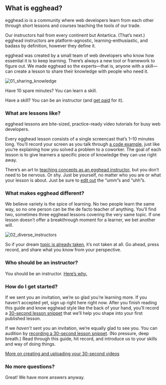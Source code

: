 ## What is egghead?
egghead.io is a community where web developers learn from each other through short lessons and courses teaching the tools of our trade.

Our instructors hail from every continent but Antartica. (That’s next.) egghead instructors are platform-agnostic, learning-enthusiastic, and badass by definition, however they define it.

egghead was created by a small team of web developers who know how essential it is to keep learning. There’s always a new tool or framework to figure out. We made egghead so the experts—that is, anyone with a skill—can create a lesson to share their knowledge with people who need it.


![01_sharing_knowledge](https://d2mxuefqeaa7sj.cloudfront.net/s_5998CB8F4ACAE04353DF55D78578CAC9F495218C5B780DCB121ECA0E8390328B_1530529136099_file.png)



Have 10 spare minutes? You can learn a skill.

Have a skill? You can be an instructor (and [get paid](/#getting-paid) for it).

### What are lessons like?

egghead lessons are bite-sized, practice-ready video tutorials for busy web developers.

Every egghead lesson consists of a single screencast that’s 1–10 minutes long. You’ll record your screen as you talk through [a code example](#create-your-code-example), just like you’re explaining how you solved a problem to a coworker. The goal of each lesson is to give learners a specific piece of knowledge they can use right away.

There’s an art to [teaching concepts as an egghead instructor](#how-to-instruct), but you don’t need to be nervous. Or shy. Just be yourself, no matter who you are or what your lesson is about. Just be sure to [edit out](#edit-your-lesson) the “umm”s and “uhh”s.


### What makes egghead different?

We believe variety is the spice of learning. No two people learn the same way, so no one person can be the de facto teacher of anything. You’ll find two, sometimes three egghead lessons covering the very same topic. If one lesson doesn’t offer a breakthrough moment for a learner, we bet another will.


![02_diverse_instructors](https://d2mxuefqeaa7sj.cloudfront.net/s_5998CB8F4ACAE04353DF55D78578CAC9F495218C5B780DCB121ECA0E8390328B_1530529160184_file.png)


So if your dream [topic is already taken](#what-if-a-lesson-already-exists), it’s not taken at all. Go ahead, press record, and share what you know from your perspective.


### Who should be an instructor?

You should be an instructor. [Here’s why.](https://paper.dropbox.com/doc/01-Why-be-an-instructor-u68jBYc1Ly1F5wWoi4jXT)


### How do I get started?

If we sent you an invitation, we’re so glad you’re learning more. If you haven’t accepted yet, sign up right here right now. After you finish reading this guide and know egghead style like the back of your hand, you’ll record a [30-second lesson snippet](#create-your-30-second-lesson) that we’ll help you shape into your first published lesson.

If we *haven’t* sent you an invitation, we’re equally glad to see you. You can audition by [recording a 30-second lesson snippet](#create-your-30-second-lesson). (No pressure, deep breath.) Read through this guide, hit record, and introduce us to your skills and way of doing things.

[More on creating and uploading your 30-second videos](#create-your-30-second-lesson)


### No more questions?

Great! We have more answers anyway.